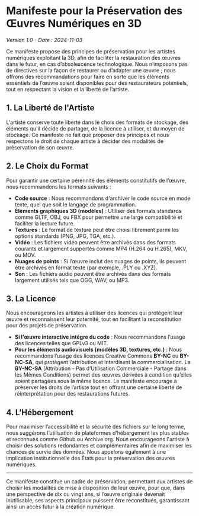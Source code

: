 # Manifeste pour la Préservation des Œuvres Numériques en 3D

*Version 1.0 - Date : 2024-11-03*

Ce manifeste propose des principes de préservation pour les artistes numériques exploitant la 3D, afin de faciliter la restauration des œuvres dans le futur, en cas d’obsolescence technologique. Nous n’imposons pas de directives sur la façon de restaurer ou d’adapter une œuvre ; nous offrons des recommandations pour faire en sorte que les éléments essentiels de l’œuvre soient disponibles pour des restaurateurs potentiels, tout en respectant la vision et la liberté de l’artiste.

## 1. La Liberté de l'Artiste

L'artiste conserve toute liberté dans le choix des formats de stockage, des éléments qu'il décide de partager, de la licence à utiliser, et du moyen de stockage. Ce manifeste ne fait que proposer des principes et nous respectons le droit de chaque artiste à décider des modalités de préservation de son œuvre.

## 2. Le Choix du Format

Pour garantir une certaine pérennité des éléments constitutifs de l’œuvre, nous recommandons les formats suivants :
   
   - **Code source** : Nous recommandons d'archiver le code source en mode texte, quel que soit le langage de programmation.
   - **Éléments graphiques 3D (modèles)** : Utiliser des formats standards comme GLTF, OBJ, ou FBX pour permettre une large compatibilité et faciliter la lecture future.
   - **Textures** : Le format de texture peut être choisi librement parmi les options standards (PNG, JPG, TGA, etc.).
   - **Vidéo** : Les fichiers vidéo peuvent être archivés dans des formats courants et largement supportés comme MP4 (H.264 ou H.265), MKV, ou MOV.
   - **Nuages de points** : Si l’œuvre inclut des nuages de points, ils peuvent être archivés en format texte (par exemple, .PLY ou .XYZ).
   - **Son** : Les fichiers audio peuvent être archivés dans des formats largement utilisés tels que OGG, WAV, ou MP3.

## 3. La Licence

Nous encourageons les artistes à utiliser des licences qui protègent leur œuvre et reconnaissent leur paternité, tout en facilitant la reconstitution pour des projets de préservation.

   - **Si l'œuvre interactive intégre du code** : Nous recommandons l’usage des licences telles que GPLv3 ou MIT.
   - **Pour les éléments audiovisuels (modèles 3D, textures, etc.)** : Nous recommandons l’usage des licences Creative Commons **BY-NC** ou **BY-NC-SA**, qui protègent l’attribution et interdisent la commercialisation. La **BY-NC-SA** (Attribution - Pas d’Utilisation Commerciale - Partage dans les Mêmes Conditions) permet des œuvres dérivées à condition qu’elles soient partagées sous la même licence. Le manifeste encourage à préserver les droits de l’artiste tout en offrant une certaine liberté de réinterprétation pour des restaurations futures.

## 4. L’Hébergement

Pour maximiser l’accessibilité et la sécurité des fichiers sur le long terme, nous suggérons l’utilisation de plateformes d’hébergement les plus stables et reconnues comme Github ou Archive.org.
Nous encourageons l'artiste à choisir des solutions redondantes et complémentaires afin de maximiser les chances de survie des données.
Nous appelons également à une implication institutionnelle des États pour la préservation des œuvres numériques.

---

Ce manifeste constitue un cadre de préservation, permettant aux artistes de choisir les modalités de mise à disposition de leur œuvre, pour que, dans une perspective de dix ou vingt ans, si l’œuvre originale devenait inutilisable, ses aspects principaux puissent être reconstitués, garantissant ainsi un accès futur à la création numérique.
